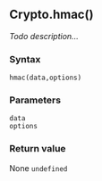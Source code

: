 ## Crypto.hmac()
_Todo description..._

### Syntax
```
hmac(data,options)
```

### Parameters
<dl>
    <dt><code>data</code></dt>
    <dt><code>options</code></dt>
</dl>

### Return value

<dl>
    <dt>None <code>undefined</code></dt>
</dl>


